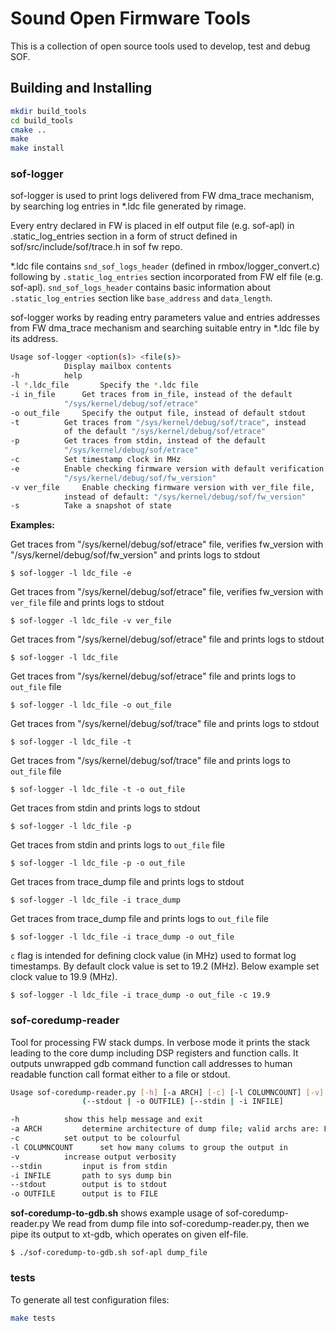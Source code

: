 # Sound Open Firmware Tools

This is a collection of open source tools used to develop, test and debug SOF.

## Building and Installing

```bash
mkdir build_tools
cd build_tools
cmake ..
make
make install
```

### sof-logger

sof-logger is used to print logs delivered from FW dma_trace mechanism, by
searching log entries in *.ldc file generated by rimage.

Every entry declared in FW is placed in elf output file (e.g. sof-apl) in
.static_log_entries section in a form of struct defined in
sof/src/include/sof/trace.h in sof fw repo.

*.ldc file contains `snd_sof_logs_header` (defined in
rmbox/logger\_convert.c) following by `.static_log_entries` section
incorporated from FW elf file (e.g. sof-apl). `snd_sof_logs_header`
contains basic information about `.static_log_entries` section
like `base_address` and `data_length`.

sof-logger works by reading entry parameters value and entries addresses from
FW dma_trace mechanism and searching suitable entry in *.ldc file by its
address.

```bash
Usage sof-logger <option(s)> <file(s)>
			Display mailbox contents
-h			help
-l *.ldc_file		Specify the *.ldc file
-i in_file		Get traces from in_file, instead of the default
			"/sys/kernel/debug/sof/etrace"
-o out_file		Specify the output file, instead of default stdout
-t			Get traces from "/sys/kernel/debug/sof/trace", instead
			of the default "/sys/kernel/debug/sof/etrace"
-p			Get traces from stdin, instead of the default
			"/sys/kernel/debug/sof/etrace"
-c			Set timestamp clock in MHz
-e			Enable checking firmware version with default verification file
			"/sys/kernel/debug/sof/fw_version"
-v ver_file		Enable checking firmware version with ver_file file,
			instead of default: "/sys/kernel/debug/sof/fw_version"
-s			Take a snapshot of state
```

**Examples:**

Get traces from "/sys/kernel/debug/sof/etrace" file, verifies fw\_version with
"/sys/kernel/debug/sof/fw_version" and prints logs to stdout

	$ sof-logger -l ldc_file -e

Get traces from "/sys/kernel/debug/sof/etrace" file, verifies fw_version with
`ver_file` file and prints logs to stdout

	$ sof-logger -l ldc_file -v ver_file

Get traces from "/sys/kernel/debug/sof/etrace" file and prints logs to stdout

	$ sof-logger -l ldc_file

Get traces from "/sys/kernel/debug/sof/etrace" file and prints logs to
`out_file` file

	$ sof-logger -l ldc_file -o out_file

Get traces from "/sys/kernel/debug/sof/trace" file and prints logs to stdout

	$ sof-logger -l ldc_file -t

Get traces from "/sys/kernel/debug/sof/trace" file and prints logs to
`out_file` file

	$ sof-logger -l ldc_file -t -o out_file

Get traces from stdin and prints logs to stdout

	$ sof-logger -l ldc_file -p

Get traces from stdin and prints logs to `out_file` file

	$ sof-logger -l ldc_file -p -o out_file

Get traces from trace\_dump file and prints logs to stdout

	$ sof-logger -l ldc_file -i trace_dump

Get traces from trace\_dump file and prints logs to `out_file` file

	$ sof-logger -l ldc_file -i trace_dump -o out_file

`c` flag is intended for defining clock value (in MHz) used to format log
timestamps. By default clock value is set to 19.2 (MHz). Below example
set clock value to 19.9 (MHz).

	$ sof-logger -l ldc_file -i trace_dump -o out_file -c 19.9


### sof-coredump-reader

Tool for processing FW stack dumps. In verbose mode it prints the stack leading
to the core dump including DSP registers and function calls.
It outputs unwrapped gdb command function call addresses to human readable
function call format either to a file or stdout.

```bash
Usage sof-coredump-reader.py [-h] [-a ARCH] [-c] [-l COLUMNCOUNT] [-v]
				(--stdout | -o OUTFILE) [--stdin | -i INFILE]

-h			show this help message and exit
-a ARCH			determine architecture of dump file; valid archs are: LE64bit, LE32bit
-c			set output to be colourful
-l COLUMNCOUNT		set how many colums to group the output in
-v			increase output verbosity
--stdin			input is from stdin
-i INFILE		path to sys dump bin
--stdout		output is to stdout
-o OUTFILE		output is to FILE
```

**sof-coredump-to-gdb.sh** shows example usage of sof-coredump-reader.py
We read from dump file into sof-coredump-reader.py,
then we pipe its output to xt-gdb, which operates on given elf-file.

    $ ./sof-coredump-to-gdb.sh sof-apl dump_file

### tests

To generate all test configuration files:

```bash
make tests
```
